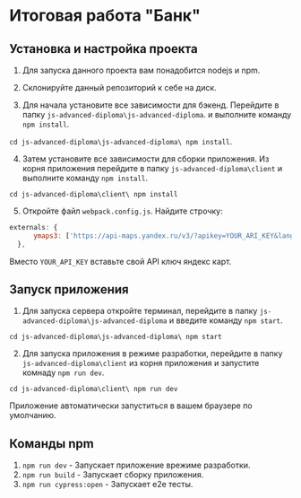 # Итоговая работа "Банк"

## Установка и настройка проекта
1. Для запуска данного проекта вам понадобится nodejs и npm.  
2. Склонируйте данный репозиторий к себе на диск.

3. Для начала установите все зависимости для бэкенд. Перейдите в папку `js-advanced-diploma\js-advanced-diploma`. и выполните команду `npm install`.

`cd js-advanced-diploma\js-advanced-diploma\ npm install`.

4. Затем установите все зависимости для сборки приложения. Из корня приложения перейдите в папку `js-advanced-diploma\client` и выполните команду `npm install`.

`cd js-advanced-diploma\client\ npm install`

5. Откройте файл `webpack.config.js`. Найдите строчку:

```js
externals: {
      ymaps3: ['https://api-maps.yandex.ru/v3/?apikey=YOUR_ARI_KEY&lang=ru_RU', 'ymaps3']
  },
```

Вместо `YOUR_API_KEY` вставьте свой API ключ яндекс карт.

## Запуск приложения

1. Для запуска сервера откройте терминал, перейдите в папку `js-advanced-diploma\js-advanced-diploma` и введите команду `npm start`.

`cd js-advanced-diploma\js-advanced-diploma\ npm start`

2. Для запуска приложения в режиме разработки, перейдите в папку `js-advanced-diploma\client` из корня приложения и запустите комнаду `npm run dev`.

`cd js-advanced-diploma\client\ npm run dev`

Приложение автоматически запуститься в вашем браузере по умолчанию.

## Команды npm

1. `npm run dev` - Запускает приложение  врежиме разработки.
2. `npm run build` - Запускает сборку приложения.
3. `npm run cypress:open` - Запускает e2e тесты.

